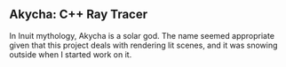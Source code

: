 <h2>Akycha: C++ Ray Tracer</h2>


In Inuit mythology, Akycha is a solar god. The name seemed appropriate given that this project deals with rendering lit scenes, and it was snowing outside when I started work on it. 

